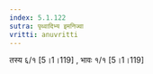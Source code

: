 ```yaml
---
index: 5.1.122
sutra: पृथ्वादिभ्य इमनिज्वा
vritti: anuvritti
---
```


तस्य  ६/१ [5।1।119] , भावः १/१ [5।1।119] 
